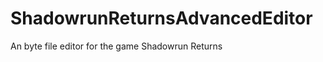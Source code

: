 ShadowrunReturnsAdvancedEditor
==============================

An byte file editor for the game Shadowrun Returns
